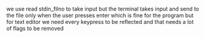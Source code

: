 we use read stdin_filno to take input but the terminal takes input and send to the file only when the user presses enter which is fine for the program but for text editor we need every keypress to be reflected and that needs a lot of flags to be removed
